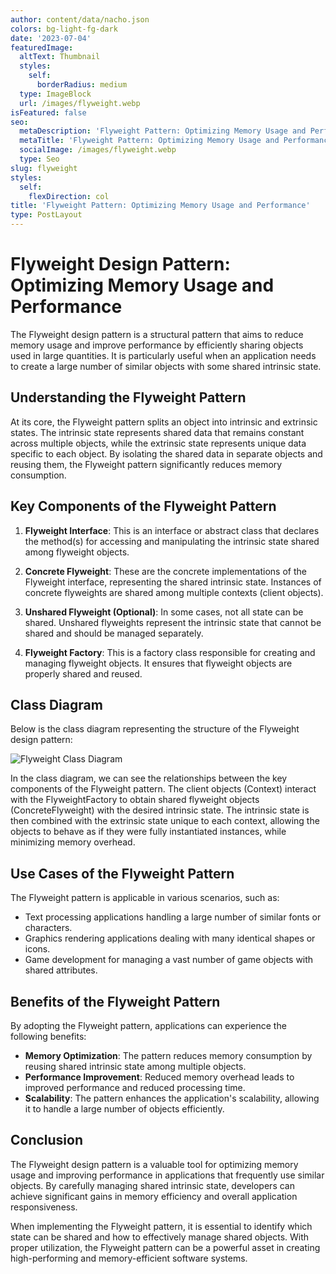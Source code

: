 ```yaml
---
author: content/data/nacho.json
colors: bg-light-fg-dark
date: '2023-07-04'
featuredImage:
  altText: Thumbnail
  styles:
    self:
      borderRadius: medium
  type: ImageBlock
  url: /images/flyweight.webp
isFeatured: false
seo:
  metaDescription: 'Flyweight Pattern: Optimizing Memory Usage and Performance.'
  metaTitle: 'Flyweight Pattern: Optimizing Memory Usage and Performance'
  socialImage: /images/flyweight.webp
  type: Seo
slug: flyweight
styles:
  self:
    flexDirection: col
title: 'Flyweight Pattern: Optimizing Memory Usage and Performance'
type: PostLayout
---
```


# Flyweight Design Pattern: Optimizing Memory Usage and Performance

The Flyweight design pattern is a structural pattern that aims to reduce memory usage and improve performance by efficiently sharing objects used in large quantities. It is particularly useful when an application needs to create a large number of similar objects with some shared intrinsic state.

## Understanding the Flyweight Pattern

At its core, the Flyweight pattern splits an object into intrinsic and extrinsic states. The intrinsic state represents shared data that remains constant across multiple objects, while the extrinsic state represents unique data specific to each object. By isolating the shared data in separate objects and reusing them, the Flyweight pattern significantly reduces memory consumption.

## Key Components of the Flyweight Pattern

1.  **Flyweight Interface**: This is an interface or abstract class that declares the method(s) for accessing and manipulating the intrinsic state shared among flyweight objects.
    
2.  **Concrete Flyweight**: These are the concrete implementations of the Flyweight interface, representing the shared intrinsic state. Instances of concrete flyweights are shared among multiple contexts (client objects).
    
3.  **Unshared Flyweight (Optional)**: In some cases, not all state can be shared. Unshared flyweights represent the intrinsic state that cannot be shared and should be managed separately.
    
4.  **Flyweight Factory**: This is a factory class responsible for creating and managing flyweight objects. It ensures that flyweight objects are properly shared and reused.
    

## Class Diagram

Below is the class diagram representing the structure of the Flyweight design pattern:

![Flyweight Class Diagram](/images/flyweight-structure.png)

In the class diagram, we can see the relationships between the key components of the Flyweight pattern. The client objects (Context) interact with the FlyweightFactory to obtain shared flyweight objects (ConcreteFlyweight) with the desired intrinsic state. The intrinsic state is then combined with the extrinsic state unique to each context, allowing the objects to behave as if they were fully instantiated instances, while minimizing memory overhead.

## Use Cases of the Flyweight Pattern

The Flyweight pattern is applicable in various scenarios, such as:

-   Text processing applications handling a large number of similar fonts or characters.
-   Graphics rendering applications dealing with many identical shapes or icons.
-   Game development for managing a vast number of game objects with shared attributes.

## Benefits of the Flyweight Pattern

By adopting the Flyweight pattern, applications can experience the following benefits:

-   **Memory Optimization**: The pattern reduces memory consumption by reusing shared intrinsic state among multiple objects.
-   **Performance Improvement**: Reduced memory overhead leads to improved performance and reduced processing time.
-   **Scalability**: The pattern enhances the application's scalability, allowing it to handle a large number of objects efficiently.

## Conclusion

The Flyweight design pattern is a valuable tool for optimizing memory usage and improving performance in applications that frequently use similar objects. By carefully managing shared intrinsic state, developers can achieve significant gains in memory efficiency and overall application responsiveness.

When implementing the Flyweight pattern, it is essential to identify which state can be shared and how to effectively manage shared objects. With proper utilization, the Flyweight pattern can be a powerful asset in creating high-performing and memory-efficient software systems.
